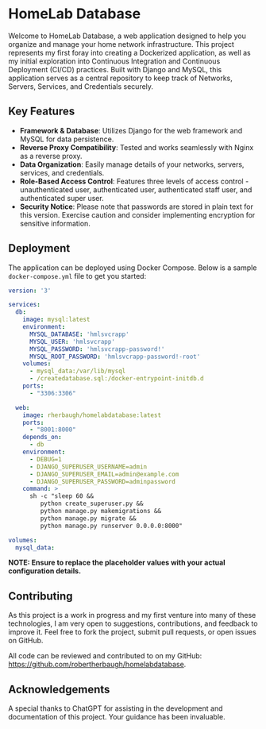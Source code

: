# HomeLab Database

Welcome to HomeLab Database, a web application designed to help you organize and manage your home network infrastructure. This project represents my first foray into creating a Dockerized application, as well as my initial exploration into Continuous Integration and Continuous Deployment (CI/CD) practices. Built with Django and MySQL, this application serves as a central repository to keep track of Networks, Servers, Services, and Credentials securely.

## Key Features

- **Framework & Database**: Utilizes Django for the web framework and MySQL for data persistence.
- **Reverse Proxy Compatibility**: Tested and works seamlessly with Nginx as a reverse proxy.
- **Data Organization**: Easily manage details of your networks, servers, services, and credentials.
- **Role-Based Access Control**: Features three levels of access control - unauthenticated user, authenticated user, authenticated staff user, and authenticated super user.
- **Security Notice**: Please note that passwords are stored in plain text for this version. Exercise caution and consider implementing encryption for sensitive information.

## Deployment

The application can be deployed using Docker Compose. Below is a sample `docker-compose.yml` file to get you started:

```yaml
version: '3'

services:
  db:
    image: mysql:latest
    environment:
      MYSQL_DATABASE: 'hmlsvcrapp'
      MYSQL_USER: 'hmlsvcrapp'
      MYSQL_PASSWORD: 'hmlsvcrapp-password!'
      MYSQL_ROOT_PASSWORD: 'hmlsvcrapp-password!-root'
    volumes:
      - mysql_data:/var/lib/mysql
      - /createdatabase.sql:/docker-entrypoint-initdb.d
    ports:
      - "3306:3306"

  web:
    image: rherbaugh/homelabdatabase:latest
    ports:
      - "8001:8000"
    depends_on:
      - db
    environment:
      - DEBUG=1
      - DJANGO_SUPERUSER_USERNAME=admin
      - DJANGO_SUPERUSER_EMAIL=admin@example.com
      - DJANGO_SUPERUSER_PASSWORD=adminpassword
    command: >
      sh -c "sleep 60 &&
         python create_superuser.py &&
         python manage.py makemigrations &&
         python manage.py migrate &&
         python manage.py runserver 0.0.0.0:8000"

volumes:
  mysql_data:
```

**NOTE: Ensure to replace the placeholder values with your actual configuration details.**

## Contributing

As this project is a work in progress and my first venture into many of these technologies, I am very open to suggestions, contributions, and feedback to improve it. Feel free to fork the project, submit pull requests, or open issues on GitHub.

All code can be reviewed and contributed to on my GitHub: https://github.com/robertherbaugh/homelabdatabase.

## Acknowledgements

A special thanks to ChatGPT for assisting in the development and documentation of this project. Your guidance has been invaluable.
